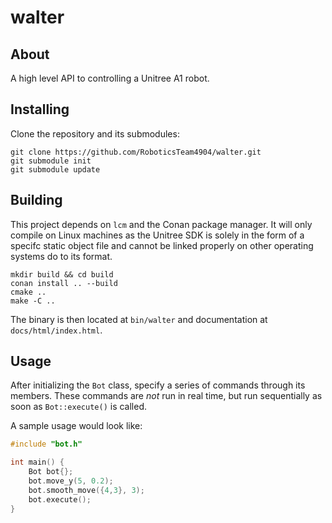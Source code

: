 
# walter 

## About
A high level API to controlling a Unitree A1 robot.

## Installing
Clone the repository and its submodules: 
```
git clone https://github.com/RoboticsTeam4904/walter.git
git submodule init
git submodule update
```

## Building
This project depends on `lcm` and the Conan package manager. It will only compile on Linux machines as the Unitree SDK is solely in the form of a specifc static object file and cannot be linked properly on other operating systems do to its format. 

```
mkdir build && cd build
conan install .. --build
cmake ..
make -C ..
```

The binary is then located at `bin/walter` and documentation at `docs/html/index.html`.

## Usage
After initializing the `Bot` class, specify a series of commands through its members. These commands are *not* run in real time, but run sequentially as soon as `Bot::execute()` is called.

A sample usage would look like:
```cpp
#include "bot.h"

int main() {
	Bot bot{};
	bot.move_y(5, 0.2);
    bot.smooth_move({4,3}, 3);
	bot.execute();	
}
```
